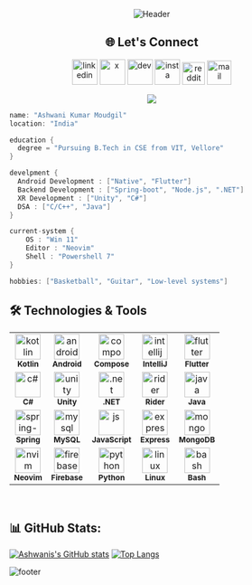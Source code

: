 <p align="center" style="margin-bottom: 5px;">
  <img src="https://capsule-render.vercel.app/api?type=waving&color=gradient&customColorList=8,18,22,23,25&text=Hi%20There!&height=150&animation=fadeIn&fontSize=75&fontColor=FFFFFF99" alt="Header"/>
</p>
<h2 align="center">🌐 Let's Connect</h2>
<p align="center">
  <a href = "https://www.linkedin.com/in/moudgilashwani/"><img src="https://img.icons8.com/?size=100&id=xuvGCOXi8Wyg&format=png&color=000000" alt="linkedin" width="45" height="45"/></a>
  <a href = "https://x.com/AshwaniKumarMo3"><img src="https://img.icons8.com/?size=100&id=ClbD5JTFM7FA&format=png&color=000000" alt="x" width="45" height="45"/></a>
  <a href = "https://dev.to/ashwani1330"><img src="https://cdn3.iconfinder.com/data/icons/logos-and-brands-adobe/512/84_Dev-512.png" alt="dev" width="45" height="45"/></a>
  <a href = "https://www.instagram.com/ashwani_kr_moudgil?igsh=MWFyM2J2N3lwOXRyZw=="><img src="https://img.icons8.com/?size=100&id=Xy10Jcu1L2Su&format=png&color=000000" alt="insta" width="45" height="45"/></a>
  <a href="https://www.reddit.com/user/Ashwani1330/"><img src="https://img.icons8.com/?size=100&id=kshUdu5u4FCX&format=png&color=000000" alt="reddit" width="40" height="40"/></a>
  <a href="mailto:ashwanihabri@gmail.com"><img src="https://img.icons8.com/?size=100&id=EgRndDDLh8kS&format=png&color=000000" alt="mail" width="43" height="43"/></a>
</p>

<p align="center">
  <img src="https://img.wattpad.com/e82421ac42eb5da25835873bf8337408c9917a4a/68747470733a2f2f73332e616d617a6f6e6177732e636f6d2f776174747061642d6d656469612d736572766963652f53746f7279496d6167652f5453536f3831596d6837526772513d3d2d3433363534383738342e313533376132303864626638313063643635393635383931333531362e676966"/>
</p>

```kotlin
name: "Ashwani Kumar Moudgil"
location: "India"

education {
  degree = "Pursuing B.Tech in CSE from VIT, Vellore"
}

develpment {
  Android Development : ["Native", "Flutter"]
  Backend Development : ["Spring-boot", "Node.js", ".NET"]
  XR Development : ["Unity", "C#"]
  DSA : ["C/C++", "Java"]
}

current-system {
    OS : "Win 11"
    Editor : "Neovim"
    Shell : "Powershell 7"
}

hobbies: ["Basketball", "Guitar", "Low-level systems"]
```

## 🛠 Technologies & Tools
<div align="center">
<table>
<tr>
  <td align="center"><img src="https://cdn.jsdelivr.net/gh/devicons/devicon@latest/icons/kotlin/kotlin-original.svg" alt="kotlin" width="45" height="45"/><br><sub><b>Kotlin</b></sub></td>
  <td align="center"><img src="https://cdn.jsdelivr.net/gh/devicons/devicon@latest/icons/androidstudio/androidstudio-original.svg" alt="android" width="45" height="45"/><br><sub><b>Android</b></sub></td>
  <td align="center"><img src="https://cdn.jsdelivr.net/gh/devicons/devicon@latest/icons/jetpackcompose/jetpackcompose-original.svg" alt="compose" width="45" height="45"/><br><sub><b>Compose</b></sub></td>
  <td align="center"><img src="https://cdn.jsdelivr.net/gh/devicons/devicon@latest/icons/intellij/intellij-original.svg" alt="intellij" width="45" height="45"/><br><sub><b>IntelliJ</b></sub></td>
  <td align="center"><img src="https://cdn.jsdelivr.net/gh/devicons/devicon@latest/icons/flutter/flutter-original.svg" alt="flutter" width="45" height="45"/><br><sub><b>Flutter</b></sub></td>
</tr>
<tr>
  <td align="center"><img src="https://cdn.jsdelivr.net/gh/devicons/devicon@latest/icons/csharp/csharp-original.svg" alt="c#" width="45" height="45"/><br><sub><b>C#</b></sub></td>
  <td align="center"><img src="https://cdn.jsdelivr.net/gh/devicons/devicon@latest/icons/unity/unity-original.svg" alt="unity" width="45" height="45"/><br><sub><b>Unity</b></sub></td>
  <td align="center"><img src="https://cdn.jsdelivr.net/gh/devicons/devicon@latest/icons/dot-net/dot-net-original.svg" alt=".net" width="45" height="45"/><br><sub><b>.NET</b></sub></td>
  <td align="center"><img src="https://cdn.jsdelivr.net/gh/devicons/devicon@latest/icons/rider/rider-original.svg" alt="rider" width="45" height="45"/><br><sub><b>Rider</b></sub></td>
  <td align="center"><img src="https://cdn.jsdelivr.net/gh/devicons/devicon@latest/icons/java/java-original.svg" alt="java" width="45" height="45"/><br><sub><b>Java</b></sub></td>
</tr>
<tr>
  <td align="center"><img src="https://cdn.jsdelivr.net/gh/devicons/devicon@latest/icons/spring/spring-original.svg" alt="spring-boot" width="45" height="45"/><br><sub><b>Spring</b></sub></td>
  <td align="center"><img src="https://cdn.jsdelivr.net/gh/devicons/devicon@latest/icons/mysql/mysql-original.svg" alt="mysql" width="45" height="45"/><br><sub><b>MySQL</b></sub></td>
  <td align="center"><img src="https://cdn.jsdelivr.net/gh/devicons/devicon@latest/icons/javascript/javascript-original.svg" alt="js" width="45" height="45"/><br><sub><b>JavaScript</b></sub></td>
  <td align="center"><img src="https://raw.githubusercontent.com/marwin1991/profile-technology-icons/refs/heads/main/icons/express.png" alt="express" width="45" height="45"/><br><sub><b>Express</b></sub></td>
  <td align="center"><img src="https://cdn.jsdelivr.net/gh/devicons/devicon@latest/icons/mongodb/mongodb-plain.svg" alt="mongo" width="45" height="45"/><br><sub><b>MongoDB</b></sub></td>
</tr>
<tr>
  <td align="center"><img src="https://cdn.jsdelivr.net/gh/devicons/devicon@latest/icons/neovim/neovim-original.svg" alt="nvim" width="45" height="45"/><br><sub><b>Neovim</b></sub></td>
  <td align="center"><img src="https://cdn.jsdelivr.net/gh/devicons/devicon@latest/icons/firebase/firebase-original.svg" alt="firebase" width="45" height="45"/><br><sub><b>Firebase</b></sub></td>
  <td align="center"><img src="https://cdn.jsdelivr.net/gh/devicons/devicon@latest/icons/python/python-original.svg" alt="python" width="45" height="45"/><br><sub><b>Python</b></sub></td>
  <td align="center"><img src="https://cdn.jsdelivr.net/gh/devicons/devicon@latest/icons/linux/linux-original.svg" alt="linux" width="45" height="45"/><br><sub><b>Linux</b></sub></td>
  <td align="center"><img src="https://cdn.jsdelivr.net/gh/devicons/devicon/icons/bash/bash-original.svg" alt="bash" width="45" height="45"/><br><sub><b>Bash</b></sub></td>
</tr>
</table>
</div>

<br>

## 📊 GitHub Stats:
[![Ashwanis's GitHub stats](https://github-readme-stats.vercel.app/api?username=Ashwani1330&show_icons=true&include_all_commits=true&line_height=29&theme=tokyonight)](https://github.com/Ashwani1330/github-readme-stats) [![Top Langs](https://github-readme-stats.vercel.app/api/top-langs/?username=Ashwani1330&layout=donut&exclude_repo=Inferno_fastAPI,Dodge_It,Space_Catalogue,Project_s,Hospital-Management-System,python9,Jupyter_Python&langs_count=5&theme=tokyonight)](https://github.com/Ashwani1330/github-readme-stats)


![footer](https://capsule-render.vercel.app/api?type=waving&color=gradient&customColorList=5,2,5,12,21&section=footer)

